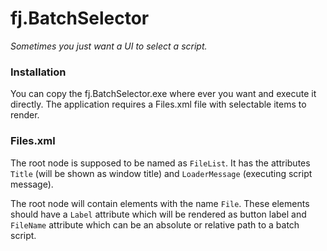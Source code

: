 # fj.BatchSelector

_Sometimes you just want a UI to select a script._

### Installation

You can copy the fj.BatchSelector.exe where ever you want and execute it directly.
The application requires a Files.xml file with selectable items to render.

### Files.xml

The root node is supposed to be named as `FileList`. It has the attributes `Title` (will be shown as window title) and `LoaderMessage` (executing script message).

The root node will contain elements with the name `File`. These elements should have a `Label` attribute which will be rendered as button label and `FileName` attribute which can be an absolute or relative path to a batch script.